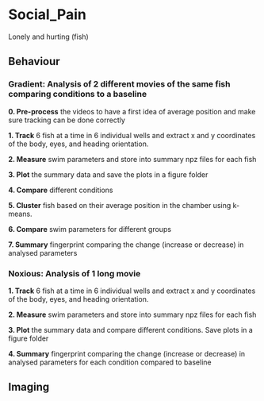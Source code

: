 # Social_Pain
Lonely and hurting (fish)

## Behaviour 

### Gradient: Analysis of 2 different movies of the same fish comparing conditions to a baseline 

**0. Pre-process** the videos to have a first idea of average position and make sure tracking can be done correctly 

**1. Track** 6 fish at a time in 6 individual wells and extract x and y coordinates of the body, eyes, and heading orientation. 

**2. Measure** swim parameters and store into summary npz files for each fish 

**3. Plot** the summary data and save the plots in a figure folder 

**4. Compare** different conditions

**5. Cluster** fish based on their average position in the chamber using k-means. 

**6. Compare** swim parameters for different groups

**7. Summary** fingerprint comparing the change (increase or decrease) in analysed parameters

### Noxious: Analysis of 1 long movie 

**1. Track** 6 fish at a time in 6 individual wells and extract x and y coordinates of the body, eyes, and heading orientation.

**2. Measure** swim parameters and store into summary npz files for each fish 

**3. Plot** the summary data and compare different conditions. Save plots in a figure folder 

**4. Summary** fingerprint comparing the change (increase or decrease) in analysed parameters for each condition compared to baseline

## Imaging
